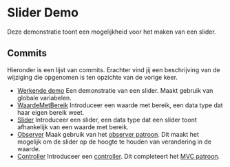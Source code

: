 # Slider Demo
Deze demonstratie toont een mogelijkheid voor het maken van een slider.

## Commits
Hieronder is een lijst van commits. Erachter vind jij een beschrijving van de wijziging die opgenomen is ten opzichte van de vorige keer.

* [Werkende demo](https://github.com/seba-dt-2019/huiswerk-dvberkel/tree/0d68c30e3976fe5b964f8d2effc64093700dafd3/slider_demo) Een demonstratie van een slider. Maakt gebruik van globale variabelen.
* [WaardeMetBereik](https://github.com/seba-dt-2019/huiswerk-dvberkel/tree/a6bac3a10fcc7dee5416965669d90ffc9f3809a2/slider_demo) Introduceer een waarde met bereik, een data type dat haar eigen bereik weet.
* [Slider](https://github.com/seba-dt-2019/huiswerk-dvberkel/tree/554958167d5d8054899b96d4a315ef6ea5441e9c/slider_demo) Introduceer een slider, een data type dat een slider toont afhankelijk van een waarde met bereik.
* [Observer](https://github.com/seba-dt-2019/huiswerk-dvberkel/tree/1c25d35769c3e18e0f54ae79f7b7e1e2ba81de2e/slider_demo) Maak gebruik van het [observer patroon][observer]. Dit maakt het mogelijk om de slider op de hoogte te houden van verandering in de waarde.
* [Controller](https://github.com/seba-dt-2019/huiswerk-dvberkel/tree/c131087d69fc7948ec53d10c1c79d18456e7834c/slider_demo) Introduceer een [controller][mvc]. Dit completeert het [MVC patroon][mvc].

[observer]: https://en.wikipedia.org/wiki/Observer_pattern
[mvc]: https://en.wikipedia.org/wiki/Model%E2%80%93view%E2%80%93controller
